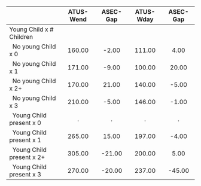 
|                      |    ATUS-Wend |     ASEC-Gap |    ATUS-Wday |     ASEC-Gap |
| -------------------- | :----------: | :----------: | :----------: | :----------: |
| Young Child x # Children |              |              |              |              |
| &nbsp;&nbsp;No young Child x 0 |       160.00 |        -2.00 |       111.00 |         4.00 |
| &nbsp;&nbsp;No young Child x 1 |       171.00 |        -9.00 |       100.00 |        20.00 |
| &nbsp;&nbsp;No young Child x 2+ |       170.00 |        21.00 |       140.00 |        -5.00 |
| &nbsp;&nbsp;No young Child x 3 |       210.00 |        -5.00 |       146.00 |        -1.00 |
| &nbsp;&nbsp;Young Child present x 0 |            . |            . |            . |            . |
| &nbsp;&nbsp;Young Child present x 1 |       265.00 |        15.00 |       197.00 |        -4.00 |
| &nbsp;&nbsp;Young Child present x 2+ |       305.00 |       -21.00 |       200.00 |         5.00 |
| &nbsp;&nbsp;Young Child present x 3 |       270.00 |       -20.00 |       237.00 |       -45.00 |

